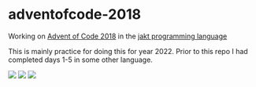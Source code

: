 # adventofcode-2018

Working on [Advent of Code 2018](https://adventofcode.com/2018) in the [jakt programming language](https://github.com/SerenityOS/jakt)

This is mainly practice for doing this for year 2022. Prior to this repo I had completed days 1-5 in some other language.

![](https://img.shields.io/badge/day%20📅-24-blue)
![](https://img.shields.io/badge/stars%20⭐-11-yellow)
![](https://img.shields.io/badge/days%20completed-5-red)
